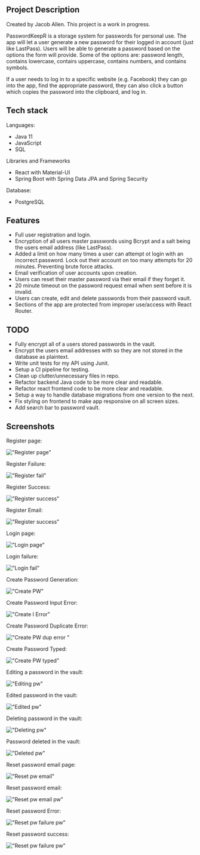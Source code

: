 ## Project Description

Created by Jacob Allen. This project is a work in progress.

PasswordKeepR is a storage system for passwords for personal use. The app will let a user generate a new password for their logged in account (just like LastPass). Users will be able to generate a password based on the options the form will provide. Some of the options are: password length, contains lowercase, contairs uppercase, contains numbers, and contains symbols.

If a user needs to log in to a specific website (e.g. Facebook) they can go into the app, find the appropriate password, they can also click a button which copies the password into the clipboard, and log in.

## Tech stack

Languages:

- Java 11
- JavaScript
- SQL

Libraries and Frameworks

- React with Material-UI
- Spring Boot with Spring Data JPA and Spring Security

Database:

- PostgreSQL

## Features

- Full user registration and login.
- Encryption of all users master passwords using Bcrypt and a salt being the users email address (like LastPass).
- Added a limit on how many times a user can attempt ot login with an incorrect password. Lock out their account on too many attempts for 20 minutes. Preventing brute force attacks.
- Email verification of user accounts upon creation.
- Users can reset their master password via their email if they forget it.
- 20 minute timeout on the password request email when sent before it is invalid.
- Users can create, edit and delete passwords from their password vault.
- Sections of the app are protected from improper use/access with React Router.

## TODO

- Fully encrypt all of a users stored passwords in the vault.
- Encrypt the users email addresses with so they are not stored in the database as plaintext.
- Write unit tests for my API using Junit.
- Setup a CI pipeline for testing.
- Clean up clutter/unnecessary files in repo.
- Refactor backend Java code to be more clear and readable.
- Refactor react frontend code to be more clear and readable.
- Setup a way to handle database migrations from one version to the next.
- Fix styling on frontend to make app responsive on all screen sizes.
- Add search bar to password vault.

## Screenshots

Register page:

!["Register page"](https://github.com/jallen2034/passwordKeeperSpringBoot/blob/master/docs/Screenshots/register.png)

Register Failure:

!["Register fail"](https://github.com/jallen2034/passwordKeeperSpringBoot/blob/master/docs/Screenshots/registerFail.png)

Register Success:

!["Register success"](https://github.com/jallen2034/passwordKeeperSpringBoot/blob/master/docs/Screenshots/registerSuccess.png)

Register Email:

!["Register success"](https://github.com/jallen2034/passwordKeeperSpringBoot/blob/master/docs/Screenshots/emailRegister.png)

Login page:

!["Login page"](https://github.com/jallen2034/passwordKeeperSpringBoot/blob/master/docs/Screenshots/login.png)

Login failure:

!["Login fail"](https://github.com/jallen2034/passwordKeeperSpringBoot/blob/master/docs/Screenshots/loginFail.png)

Create Password Generation:

!["Create PW"](https://github.com/jallen2034/passwordKeeperSpringBoot/blob/master/docs/Screenshots/createPasswordGenerate.png)

Create Password Input Error:

!["Create I Error"](https://github.com/jallen2034/passwordKeeperSpringBoot/blob/master/docs/Screenshots/createPasswordDuplicateError.png)

Create Password Duplicate Error:

!["Create PW dup error "](https://github.com/jallen2034/passwordKeeperSpringBoot/blob/master/docs/Screenshots/createPasswordInputError.png)

Create Password Typed:

!["Create PW typed"](https://github.com/jallen2034/passwordKeeperSpringBoot/blob/master/docs/Screenshots/createPasswordTyped.png)

Editing a password in the vault:

!["Editing pw"](https://github.com/jallen2034/passwordKeeperSpringBoot/blob/master/docs/Screenshots/editingPassword.png)

Edited password in the vault:

!["Edited pw"](https://github.com/jallen2034/passwordKeeperSpringBoot/blob/master/docs/Screenshots/editedPassword.png)

Deleting password in the vault:

!["Deleting pw"](https://github.com/jallen2034/passwordKeeperSpringBoot/blob/master/docs/Screenshots/deletingPassword.png)

Password deleted in the vault:

!["Deleted pw"](https://github.com/jallen2034/passwordKeeperSpringBoot/blob/master/docs/Screenshots/passwordDeleted.png)

Reset password email page:

!["Reset pw email"](https://github.com/jallen2034/passwordKeeperSpringBoot/blob/master/docs/Screenshots/resetPasswordEmail.png)

Reset password email:

!["Reset pw email pw"](https://github.com/jallen2034/passwordKeeperSpringBoot/blob/master/docs/Screenshots/passwordResetEmail.png)

Reset password Error:

!["Reset pw failure pw"](https://github.com/jallen2034/passwordKeeperSpringBoot/blob/master/docs/Screenshots/resetPasswordError.png)

Reset password success:

!["Reset pw failure pw"](https://github.com/jallen2034/passwordKeeperSpringBoot/blob/master/docs/Screenshots/passwordResetSuccess.png)
